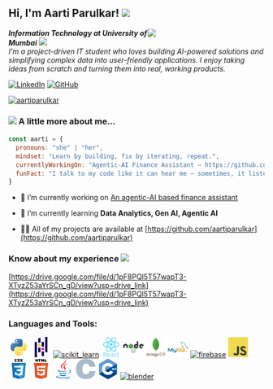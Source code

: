 <h2> Hi, I'm Aarti Parulkar! <img src="https://media.giphy.com/media/mGcNjsfWAjY5AEZNw6/giphy.gif" width="50"></h2>
</h2>
<img align='right' src="https://media.giphy.com/media/ieyl9zmCjO4b4t6qoY/giphy.gif" width="230">

<p><em><b>Information Technology at University of Mumbai</b>  <img src="https://media.giphy.com/media/fYSnHlufseco8Fh93Z/giphy.gif" width="30"></br>I'm a project-driven IT student who loves building AI-powered solutions and simplifying complex data into user-friendly applications. I enjoy taking ideas from scratch and turning them into real, working products. 
</em></p>

[![LinkedIn](https://img.shields.io/badge/LinkedIn-0077B5?style=for-the-badge&logo=linkedin&logoColor=white)](https://www.linkedin.com/in/aarti-parulkar/)
[![GitHub](https://img.shields.io/badge/GitHub-181717?style=for-the-badge&logo=github&logoColor=white)](https://github.com/aartiparulkar)

<p align="left"> <a href="https://github.com/ryo-ma/github-profile-trophy"><img src="https://github-profile-trophy.vercel.app/?username=aartiparulkar" alt="aartiparulkar" /></a> </p>

### <img src="https://media.giphy.com/media/VgCDAzcKvsR6OM0uWg/giphy.gif" width="50"> A little more about me...

```javascript
const aarti = {
  pronouns: "she" | "her",
  mindset: "Learn by building, fix by iterating, repeat.",
  currentlyWorkingOn: "Agentic-AI Finance Assistant — https://github.com/aartiparulkar/RuPi",
  funFact: "I talk to my code like it can hear me — sometimes, it listens."
}
```
- 🔭 I’m currently working on [An agentic-AI based finance assistant](https://github.com/aartiparulkar/RuPi)

- 🌱 I’m currently learning **Data Analytics, Gen AI, Agentic AI**

- 👨‍💻 All of my projects are available at [https://github.com/aartiparulkar](https://github.com/aartiparulkar)

### Know about my experience  <img src="https://media.giphy.com/media/WUlplcMpOCEmTGBtBW/giphy.gif" width="30">  
[https://drive.google.com/file/d/1pF8PQl5T57wapT3-XTyzZ53aYrSCn_gD/view?usp=drive_link](https://drive.google.com/file/d/1pF8PQl5T57wapT3-XTyzZ53aYrSCn_gD/view?usp=drive_link)

### Languages and Tools:
<p align="left"> 
<a href="https://www.python.org" target="_blank" rel="noreferrer"> <img src="https://raw.githubusercontent.com/devicons/devicon/master/icons/python/python-original.svg" alt="python" width="40" height="40"/></a>
<a href="https://pandas.pydata.org/" target="_blank" rel="noreferrer"> <img src="https://raw.githubusercontent.com/devicons/devicon/2ae2a900d2f041da66e950e4d48052658d850630/icons/pandas/pandas-original.svg" alt="pandas" width="40" height="40"/></a>
<a href="https://scikit-learn.org/" target="_blank" rel="noreferrer"> <img src="https://upload.wikimedia.org/wikipedia/commons/0/05/Scikit_learn_logo_small.svg" alt="scikit_learn" width="40" height="40"/></a>
 <a href="https://reactjs.org/" target="_blank" rel="noreferrer"> <img src="https://raw.githubusercontent.com/devicons/devicon/master/icons/react/react-original-wordmark.svg" alt="react" width="40" height="40"/></a>
<a href="https://nodejs.org" target="_blank" rel="noreferrer"> <img src="https://raw.githubusercontent.com/devicons/devicon/master/icons/nodejs/nodejs-original-wordmark.svg" alt="nodejs" width="40" height="40"/></a>
<a href="https://www.mongodb.com/" target="_blank" rel="noreferrer"> <img src="https://raw.githubusercontent.com/devicons/devicon/master/icons/mongodb/mongodb-original-wordmark.svg" alt="mongodb" width="40" height="40"/></a>
<a href="https://www.mysql.com/" target="_blank" rel="noreferrer"> <img src="https://raw.githubusercontent.com/devicons/devicon/master/icons/mysql/mysql-original-wordmark.svg" alt="mysql" width="40" height="40"/></a>
<a href="https://firebase.google.com/" target="_blank" rel="noreferrer"> <img src="https://www.vectorlogo.zone/logos/firebase/firebase-icon.svg" alt="firebase" width="40" height="40"/></a> 
<a href="https://developer.mozilla.org/en-US/docs/Web/JavaScript" target="_blank" rel="noreferrer"> <img src="https://raw.githubusercontent.com/devicons/devicon/master/icons/javascript/javascript-original.svg" alt="javascript" width="40" height="40"/></a>
<a href="https://www.w3schools.com/css/" target="_blank" rel="noreferrer"> <img src="https://raw.githubusercontent.com/devicons/devicon/master/icons/css3/css3-original-wordmark.svg" alt="css3" width="40" height="40"/></a>
<a href="https://www.w3.org/html/" target="_blank" rel="noreferrer"> <img src="https://raw.githubusercontent.com/devicons/devicon/master/icons/html5/html5-original-wordmark.svg" alt="html5" width="40" height="40"/></a>
<a href="https://www.java.com" target="_blank" rel="noreferrer"> <img src="https://raw.githubusercontent.com/devicons/devicon/master/icons/java/java-original.svg" alt="java" width="40" height="40"/></a>
<a href="https://www.cprogramming.com/" target="_blank" rel="noreferrer"> <img src="https://raw.githubusercontent.com/devicons/devicon/master/icons/c/c-original.svg" alt="c" width="40" height="40"/></a> 
<a href="https://www.w3schools.com/cpp/" target="_blank" rel="noreferrer"> <img src="https://raw.githubusercontent.com/devicons/devicon/master/icons/cplusplus/cplusplus-original.svg" alt="cplusplus" width="40" height="40"/></a> 
<a href="https://www.blender.org/" target="_blank" rel="noreferrer"> <img src="https://download.blender.org/branding/community/blender_community_badge_white.svg" alt="blender" width="40" height="40"/></a> </p>

